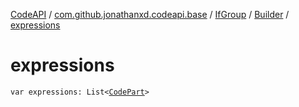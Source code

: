 [CodeAPI](../../../index.md) / [com.github.jonathanxd.codeapi.base](../../index.md) / [IfGroup](../index.md) / [Builder](index.md) / [expressions](.)

# expressions

`var expressions: List<`[`CodePart`](../../../com.github.jonathanxd.codeapi/-code-part/index.md)`>`